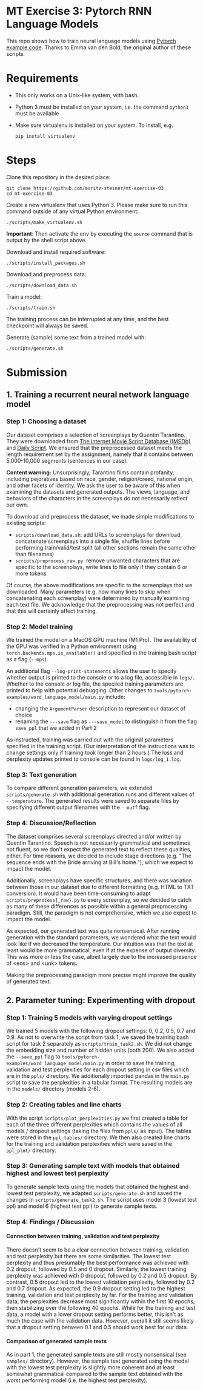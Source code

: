 # MT Exercise 3: Pytorch RNN Language Models

This repo shows how to train neural language models using [Pytorch example code](https://github.com/pytorch/examples/tree/master/word_language_model). Thanks to Emma van den Bold, the original author of these scripts. 

# Requirements

- This only works on a Unix-like system, with bash.
- Python 3 must be installed on your system, i.e. the command `python3` must be available
- Make sure virtualenv is installed on your system. To install, e.g.

    `pip install virtualenv`

# Steps

Clone this repository in the desired place:

    git clone https://github.com/moritz-steiner/mt-exercise-03
    cd mt-exercise-03

Create a new virtualenv that uses Python 3. Please make sure to run this command outside of any virtual Python environment:

    ./scripts/make_virtualenv.sh

**Important**: Then activate the env by executing the `source` command that is output by the shell script above.

Download and install required software:

    ./scripts/install_packages.sh

Download and preprocess data:

    ./scripts/download_data.sh

Train a model:

    ./scripts/train.sh

The training process can be interrupted at any time, and the best checkpoint will always be saved.

Generate (sample) some text from a trained model with:

    ./scripts/generate.sh

# Submission

## 1. Training a recurrent neural network language model
### Step 1: Choosing a dataset
Our dataset comprises a selection of screenplays by Quentin Tarantino. They were downloaded from <a href="https://imsdb.com">The Internet Movie Script Database (IMSDb)</a> and <a href="https://www.dailyscript.com" target="_blank">Daily Script</a>. We ensured that the preprocessed dataset meets the length requirement set by the assignment, namely that it contains between 5,000-10,000 segments (sentences in our case).<br>

**Content warning:** Unsurprisingly, Tarantino films contain profanity, including pejoratives based on race, gender, religion/creed, national origin, and other facets of identity. We ask the user to be aware of this when examining the datasets and generated outputs. The views, language, and behaviors of the characters in the screenplays do not necessarily reflect our own.<br>

To download and preprocess the dataset, we made simple modifications to existing scripts:
* ```scripts/download_data.sh```: add URLs to screenplays for download, concatenate screenplays into a single file, shuffle lines before performing train/valid/test split (all other sections remain the same other than filenames)
* ```scripts/preprocess_raw.py```: remove unwanted characters that are specific to the screenplays, write lines to file only if they contain 6 or more tokens

Of course, the above modifications are specific to the screenplays that we downloaded. Many parameters (e.g. how many lines to skip when concatenating each screenplay) were determined by manually examining each text file. We acknowledge that the preprocessing was not perfect and that this will certainly affect training.

### Step 2: Model training
We trained the model on a MacOS GPU machine (M1 Pro). The availability of the GPU was verified in a Python environment using ```torch.backends.mps.is_available()``` and specified in the training bash script as a flag (```--mps```).<br>

An additional flag ```--log-print-statements``` allows the user to specify whether output is printed to the console or to a log file, accessible in ```logs/```. Whether to the console or log file, the speciied training parameters are printed to help with potential debugging. Other changes to ```tools/pytorch-examples/word_language_model/main.py``` include:
* changing the ```ArgumentParser``` description to represent our dataset of choice
* renaming the ```---save``` flag as ```---save_model``` to distinguish it from the flag ```save_ppl``` that we added in Part 2<br>

As instructed, training was carried out with the original parameters specified in the training script. (Our interpretation of the instructions was to change settings only if training took longer than 2 hours.) The loss and perplexity updates printed to console can be found in ```logs/log_1.log```.

### Step 3: Text generation
To compare different generation parameters, we extended ```scripts/generate.sh``` with additional generation runs and different values of ```--temperature```. The generated results were saved to separate files by specifying different output filenames with the ```--outf``` flag.<br>

### Step 4: Discussion/Reflection
The dataset comprises several screenplays directed and/or written by Quentin Tarantino. Speech is not necessarily grammatical and sometimes not fluent, so we don't expect the generated text to reflect these qualities, either. For time reasons, we decided to include stage directions (e.g. "The sequence ends with the Bride arriving at Bill's home."), which we expect to impact the model.<br>

Additionally, screenplays have specific structures, and there was variation between those in our dataset due to different formatting (e.g. HTML to TXT conversion). It would have been time-consuming to adapt ```scripts/preprocess{_raw}.py``` to every screenplay, so we decided to catch as many of these differences as possible within a general preprocessing paradigm. Still, the paradigm is not comprehensive, which we also expect to impact the model.<br>

As expected, our generated text was quite nonsensical. After running generation with the standard parameters, we wondered what the text would look like if we decreased the temperature. Our intuition was that the text at least would be more grammatical, even if at the expense of output diversity. This was more or less the case, albeit largely due to the increased presence of \<eos\> and \<unk\> tokens.<br>

Making the preprocessing paradigm more precise might improve the quality of generated text.

## 2. Parameter tuning: Experimenting with dropout
### Step 1: Training 5 models with varying dropout settings
We trained 5 models with the following dropout settings: 0, 0.2, 0.5, 0.7 and 0.9. As not to overwrite
the script from task 1, we saved the training bash script for task 2 separately as ```scripts/train_task2.sh```. We did not change the embedding size and number of hidden units (both 200). We also added the ```--save_ppl``` flag to ```tools/pytorch-examples/word_language_model/main.py``` in order to save the training, validation and test perplexities for each dropout setting in csv files which are in the ```ppls/``` directory. We additionally imported pandas in the ```main.py``` script to save the perplexities in a tabular format. The resulting models are in the ```models/``` directory (models 2-6).

### Step 2: Creating tables and line charts
With the script ```scripts/plot_perplexities.py``` we first created a table for each of the three different perplexities which contains the values of all models / dropout settings (taking the files from ```ppls/``` as input). The tables were stored in the ```ppl_tables/``` directory. We then also created line charts for the training and validation perplexities which were saved in the ```ppl_plot/``` directory.

### Step 3: Generating sample text with models that obtained highest and lowest test perplexity
To generate sample texts using the models that obtained the highest and lowest test perplexity, we adapted ```scripts/generate.sh``` and saved the changes in ```scripts/generate_task2.sh```. The script uses model 3 (lowest test ppl) and model 6 (highest test ppl) to generate sample texts.

### Step 4: Findings / Discussion
#### Connection between training, validation and test perplexity
There doesn't seem to be a clear connection between training, validation and test perplexity but there are some similarities. The lowest test perplexity and thus presumably the best performance was achieved with 0.2 dropout, followed by 0.5 and 0 dropout. Similarly, the lowest training perplexity was achieved with 0 dropout, followed by 0.2 and 0.5 dropout. By contrast, 0.5 dropout led to the lowest validation perplexity, followed by 0.2 and 0.7 dropout. As expected, the 0.9 dropout setting led to the highest training, validation and test perplexity by far. For the training and validation data, the perplexities decrease most significantly within the first 10 epochs, then stabilizing over the following 40 epochs. While for the training and test data, a model with a lower dropout setting performs better, this isn't as much the case with the validation data. However, overall it still seems likely that a dropout setting between 0.1 and 0.5 should work best for our data.

#### Comparison of generated sample texts
As in part 1, the generated sample texts are still mostly nonsensical (see ```samples/``` directory). However, the sample text generated using the model with the lowest test perplexity is slightly more coherent and at least somewhat grammatical compared to the sample text obtained with the worst performing model (i.e. the highest test perplexity).